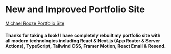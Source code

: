# New and Improved Portfolio Site

[Michael Rooze Portfolio Site](https://www.mikerooze.com/)

#### Thanks for taking a look! I have completely rebuilt my portfolio site with all modern technologies including React & Next.js (App Router & Server Actions), TypeScript, Tailwind CSS, Framer Motion, React Email & Resend.
